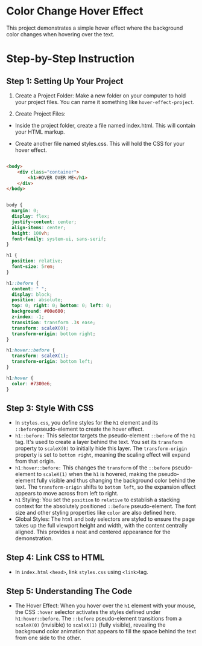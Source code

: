 # Color Change Hover Effect


This project demonstrates a simple hover effect where the background color 
changes when hovering over the text.


# Step-by-Step Instruction


## Step 1: Setting Up Your Project

1. Create a Project Folder: Make a new folder on your computer to hold your 
project files. You can name it something like ```hover-effect-project```.

2. Create Project Files:

* Inside the project folder, create a file named index.html. This will contain 
your HTML markup. 

* Create another file named styles.css. This will hold the CSS for your hover 
effect.

```html 

<body>
    <div class="container">
        <h1>HOVER OVER ME</h1>
    </div>
</body>

```

```css

body {
  margin: 0;
  display: flex;
  justify-content: center;
  align-items: center;
  height: 100vh;
  font-family: system-ui, sans-serif;
}

h1 {
  position: relative;
  font-size: 5rem;
}

h1::before {
  content: " ";
  display: block;
  position: absolute;
  top: 0; right: 0; bottom: 0; left: 0;
  background: #00e600;
  z-index: -1;
  transition: transform .3s ease;
  transform: scaleX(0);
  transform-origin: bottom right;
}

h1:hover::before {
  transform: scaleX(1);
  transform-origin: bottom left;
}

h1:hover {
  color: #7300e6; 
}

```


## Step 3: Style With CSS

* In ```styles.css```, you define styles for the ```h1``` element and its 
```::before```pseudo-element to create the hover effect.
* ```h1::before:``` This selector targets the pseudo-element ```::before``` of 
the ```h1``` tag. It's used to create a layer behind the text. You set its 
```transform``` property to ```scaleX(0)``` to initially hide this layer. 
The ```transform-origin``` property is set to ```bottom right```, meaning 
the scaling effect will expand from that origin.
* ```h1:hover::before:``` This changes the ```transform``` of the ```::before``` 
pseudo-element to ```scaleX(1)``` when the ```h1``` is hovered, making the 
pseudo-element fully visible and thus changing the background color behind 
the text. The ```transform-origin``` shifts to ```bottom left```, so the 
expansion effect appears to move across from left to right.
* ```h1``` Styling: You set the ```position``` to ```relative``` to establish a 
stacking context for the absolutely positioned ```::before``` pseudo-element. 
The font size and other styling properties like ```color``` are also defined 
here.
* Global Styles: The ```html``` and ```body``` selectors are styled to ensure 
the page takes up the full viewport height and width, with the content centrally 
aligned. This provides a neat and centered appearance for the demonstration.


## Step 4: Link CSS to HTML

* In ```index.html``` ```<head>```, link ```styles.css``` using ```<link>```tag.


## Step 5: Understanding The Code


* The Hover Effect: When you hover over the ```h1``` element with your mouse, 
the CSS ```:hover``` selector activates the styles defined under 
```h1:hover::before```. The ```::before``` pseudo-element transitions from a 
```scaleX(0)``` (invisible) to ```scaleX(1)``` (fully visible), revealing the 
background color animation that appears to fill the space behind the text from 
one side to the other.
